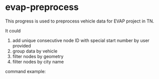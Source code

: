 # evap-preprocess

This progress is used to preprocess vehicle data for EVAP project in TN. 

It could
1. add unique consecutive node ID with special start number by user provided
2. group data by vehicle
3. filter nodes by geometry
4. filter nodes by city name

command example:

